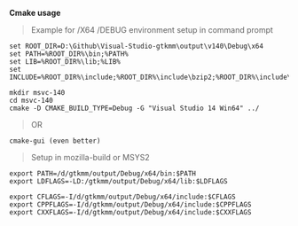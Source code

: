**Cmake usage**

>Example for /X64 /DEBUG environment setup in command prompt

	set ROOT_DIR=D:\Github\Visual-Studio-gtkmm\output\v140\Debug\x64
	set PATH=%ROOT_DIR%\bin;%PATH%
	set LIB=%ROOT_DIR%\lib;%LIB%
	set INCLUDE=%ROOT_DIR%\include;%ROOT_DIR%\include\bzip2;%ROOT_DIR%\include\zlib;;%INCLUDE%

	mkdir msvc-140
	cd msvc-140
	cmake -D CMAKE_BUILD_TYPE=Debug -G "Visual Studio 14 Win64" ../

>OR

	cmake-gui (even better)

>Setup in mozilla-build or MSYS2

	export PATH=/d/gtkmm/output/Debug/x64/bin:$PATH
	export LDFLAGS=-LD:/gtkmm/output/Debug/x64/lib:$LDFLAGS

	export CFLAGS=-I/d/gtkmm/output/Debug/x64/include:$CFLAGS
	export CPPFLAGS=-I/d/gtkmm/output/Debug/x64/include:$CPPFLAGS
	export CXXFLAGS=-I/d/gtkmm/output/Debug/x64/include:$CXXFLAGS
